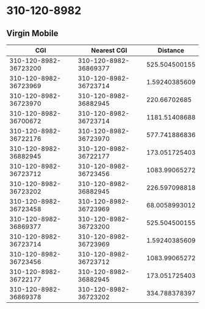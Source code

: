 # 310-120-8982
## Virgin Mobile


| CGI | Nearest CGI | Distance |
|-----|-------------|----------|
| 310-120-8982-36723200 | 310-120-8982-36869377 | 525.504500155 |
| 310-120-8982-36723969 | 310-120-8982-36723714 | 1.59240385609 |
| 310-120-8982-36723970 | 310-120-8982-36882945 | 220.66702685 |
| 310-120-8982-36700672 | 310-120-8982-36723714 | 1181.51408688 |
| 310-120-8982-36722176 | 310-120-8982-36723970 | 577.741886836 |
| 310-120-8982-36882945 | 310-120-8982-36722177 | 173.051725403 |
| 310-120-8982-36723712 | 310-120-8982-36723456 | 1083.99065272 |
| 310-120-8982-36723202 | 310-120-8982-36882945 | 226.597098818 |
| 310-120-8982-36723458 | 310-120-8982-36723969 | 68.0058993012 |
| 310-120-8982-36869377 | 310-120-8982-36723200 | 525.504500155 |
| 310-120-8982-36723714 | 310-120-8982-36723969 | 1.59240385609 |
| 310-120-8982-36723456 | 310-120-8982-36723712 | 1083.99065272 |
| 310-120-8982-36722177 | 310-120-8982-36882945 | 173.051725403 |
| 310-120-8982-36869378 | 310-120-8982-36723202 | 334.788378397 |
